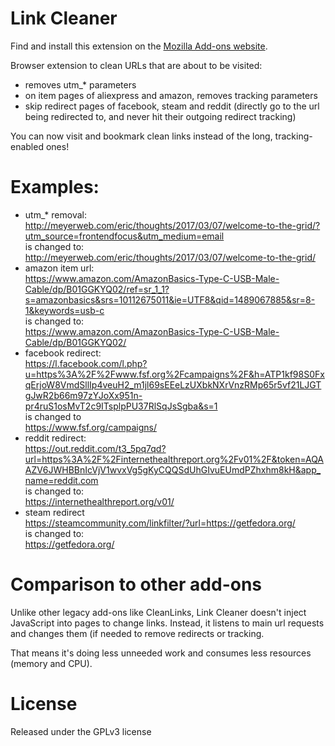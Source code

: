 # Link Cleaner
Find and install this extension on the [Mozilla Add-ons website](
https://addons.mozilla.org/en-US/firefox/addon/link-cleaner/).

Browser extension to clean URLs that are about to be visited:
- removes utm_* parameters
- on item pages of aliexpress and amazon, removes tracking parameters
- skip redirect pages of facebook, steam and reddit (directly go to the url
being redirected to, and never hit their outgoing redirect tracking)

You can now visit and bookmark clean links instead of the long,
tracking-enabled ones!

# Examples:
- utm_* removal:  
    http://meyerweb.com/eric/thoughts/2017/03/07/welcome-to-the-grid/?utm_source=frontendfocus&utm_medium=email  
  is changed to:  
    http://meyerweb.com/eric/thoughts/2017/03/07/welcome-to-the-grid/
- amazon item url:  
    https://www.amazon.com/AmazonBasics-Type-C-USB-Male-Cable/dp/B01GGKYQ02/ref=sr_1_1?s=amazonbasics&srs=10112675011&ie=UTF8&qid=1489067885&sr=8-1&keywords=usb-c  
  is changed to:  
    https://www.amazon.com/AmazonBasics-Type-C-USB-Male-Cable/dp/B01GGKYQ02/
- facebook redirect:  
    https://l.facebook.com/l.php?u=https%3A%2F%2Fwww.fsf.org%2Fcampaigns%2F&h=ATP1kf98S0FxqErjoW8VmdSllIp4veuH2_m1jl69sEEeLzUXbkNXrVnzRMp65r5vf21LJGTgJwR2b66m97zYJoXx951n-pr4ruS1osMvT2c9ITsplpPU37RlSqJsSgba&s=1  
  is changed to  
    https://www.fsf.org/campaigns/
- reddit redirect:  
    https://out.reddit.com/t3_5pq7qd?url=https%3A%2F%2Finternethealthreport.org%2Fv01%2F&token=AQAAZV6JWHBBnIcVjV1wvxVg5gKyCQQSdUhGIvuEUmdPZhxhm8kH&app_name=reddit.com  
  is changed to:  
    https://internethealthreport.org/v01/
- steam redirect  
    https://steamcommunity.com/linkfilter/?url=https://getfedora.org/  
  is changed to:  
    https://getfedora.org/

# Comparison to other add-ons
Unlike other legacy add-ons like CleanLinks, Link Cleaner doesn't inject
JavaScript into pages to change links.
Instead, it listens to main url requests and changes them (if needed to remove
redirects or tracking.

That means it's doing less unneeded work and consumes less resources
(memory and CPU).

# License
Released under the GPLv3 license
